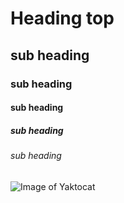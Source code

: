 # Heading top
## sub heading
### sub heading
#### sub heading
##### sub heading
###### sub heading

![Image of Yaktocat](https://octodex.github.com/images/yaktocat.png)
